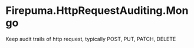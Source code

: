 # Firepuma.HttpRequestAuditing.Mongo
Keep audit trails of http request, typically POST, PUT, PATCH, DELETE
